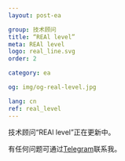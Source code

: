 ```yaml
---
layout: post-ea

group: 技术顾问
title: “REAl level”
meta: REAl level
logo: real_line.svg
order: 2

category: ea

og: img/og-real-level.jpg

lang: cn
ref: real_level
---
```


技术顾问“REAl level”正在更新中。

有任何问题可通过<a href="https://t.me/chutkoy" target="_blank">Telegram</a>联系我。
